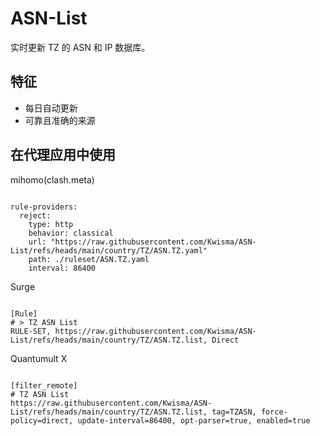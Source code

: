 
# ASN-List

实时更新 TZ 的 ASN 和 IP 数据库。

## 特征

- 每日自动更新
- 可靠且准确的来源

## 在代理应用中使用

mihomo(clash.meta)

<pre><code class="language-javascript">
rule-providers:
  reject:
    type: http
    behavior: classical
    url: "https://raw.githubusercontent.com/Kwisma/ASN-List/refs/heads/main/country/TZ/ASN.TZ.yaml"
    path: ./ruleset/ASN.TZ.yaml
    interval: 86400
</code></pre>

Surge

<pre><code class="language-javascript">
[Rule]
# > TZ ASN List
RULE-SET, https://raw.githubusercontent.com/Kwisma/ASN-List/refs/heads/main/country/TZ/ASN.TZ.list, Direct
</code></pre>

Quantumult X

<pre><code class="language-javascript">
[filter_remote]
# TZ ASN List
https://raw.githubusercontent.com/Kwisma/ASN-List/refs/heads/main/country/TZ/ASN.TZ.list, tag=TZASN, force-policy=direct, update-interval=86400, opt-parser=true, enabled=true
</code></pre>
